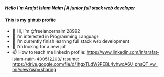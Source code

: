 #####   Hello I'm Arafat Islam Naim | A junior full stack web developer  ##########

####  This is my github profile  ####

- 👋 Hi, I’m @freelancernaim128992
- 👀 I’m interested in Programming Language
- 🌱 I’m currently finish learning full stack web development
- 💞️ I'm looking for a new job
- 📫 How to reach me 
linkedIn profile: https://www.linkedin.com/in/arafat-islam-naim-400512203/
resume: https://drive.google.com/file/d/1hgxTLdW9PEBL4vhwoA6U_phsQT_vw_mj/view?usp=sharing

<!---
freelancernaim128992/freelancernaim128992 is a ✨ special ✨ repository because its `README.md` (this file) appears on your GitHub profile.
You can click the Preview link to take a look at your changes.
--->
